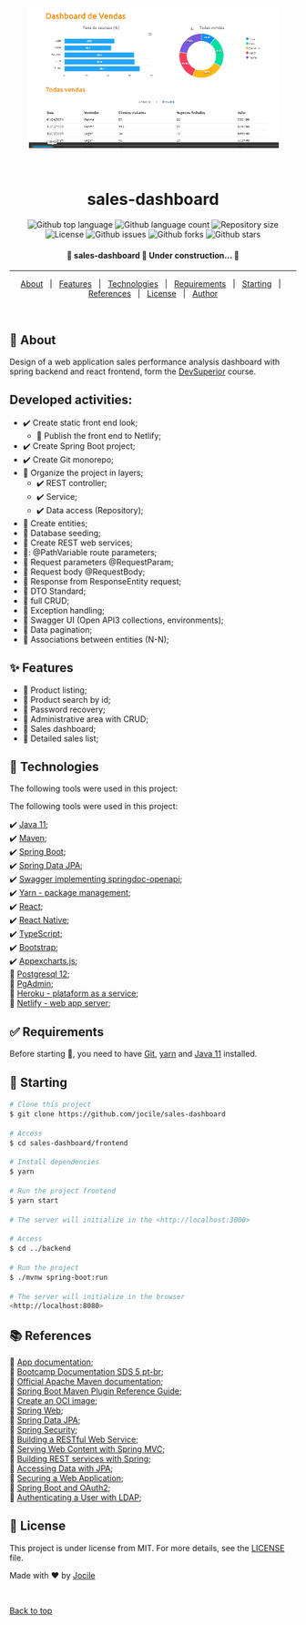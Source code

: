 <div align="center" id="top"> 
<img src="documentation/images/app.gif" alt="sales-dashboard" />

&#xa0;

  <!-- <a href="https://sales-dashboard.netlify.app">Demo</a> -->
</div>

<h1 align="center">sales-dashboard</h1>

<p align="center">
  <img alt="Github top language" src="https://img.shields.io/github/languages/top/jocile/sales-dashboard?color=56BEB8">

  <img alt="Github language count" src="https://img.shields.io/github/languages/count/jocile/sales-dashboard?color=56BEB8">

  <img alt="Repository size" src="https://img.shields.io/github/repo-size/jocile/sales-dashboard?color=56BEB8">

  <img alt="License" src="https://img.shields.io/github/license/jocile/sales-dashboard?color=56BEB8">

  <img alt="Github issues" src="https://img.shields.io/github/issues/jocile/sales-dashboard?color=56BEB8" />

  <img alt="Github forks" src="https://img.shields.io/github/forks/jocile/sales-dashboard?color=56BEB8" />

  <img alt="Github stars" src="https://img.shields.io/github/stars/jocile/sales-dashboard?color=56BEB8" /> 
</p>

<!-- Status -->

<h4 align="center"> 
	🚧  sales-dashboard 🚀 Under construction...  🚧
</h4>

<hr>

<p align="center">
  <a href="#dart-about">About</a> &#xa0; | &#xa0; 
  <a href="#sparkles-features">Features</a> &#xa0; | &#xa0;
  <a href="#rocket-technologies">Technologies</a> &#xa0; | &#xa0;
  <a href="#white_check_mark-requirements">Requirements</a> &#xa0; | &#xa0;
  <a href="#checkered_flag-starting">Starting</a> &#xa0; | &#xa0;
  <a href="#books-references">References</a> &#xa0; | &#xa0;
  <a href="#memo-license">License</a> &#xa0; | &#xa0;
  <a href="https://github.com/acenelio" target="_blank">Author</a>
</p>

<br>

## :dart: About

Design of a web application sales performance analysis dashboard with spring backend and react frontend, form the [DevSuperior](https://devsuperior.com.br/) course.

## Developed activities:

- :heavy_check_mark: Create static front end look;
  - :construction: Publish the front end to Netlify;
- :heavy_check_mark: Create Spring Boot project;
- :heavy_check_mark: Create Git monorepo;
- :construction: Organize the project in layers;
  - :heavy_check_mark: REST controller;
  - :heavy_check_mark: Service;
  - :heavy_check_mark: Data access (Repository);
- :construction: Create entities;
- :construction: Database seeding;
- :construction: Create REST web services;
- :construction:: @PathVariable route parameters;
- :construction: Request parameters @RequestParam;
- :construction: Request body @RequestBody;
- :construction: Response from ResponseEntity<T> request;
- :construction: DTO Standard;
- :construction: full CRUD;
- :construction: Exception handling;
- :construction: Swagger UI (Open API3 collections, environments);
- :construction: Data pagination;
- :construction: Associations between entities (N-N);

## :sparkles: Features

- :construction: Product listing;
- :construction: Product search by id;
- :construction: Password recovery;
- :construction: Administrative area with CRUD;
- :construction: Sales dashboard;
- :construction: Detailed sales list;

## :rocket: Technologies

The following tools were used in this project:

The following tools were used in this project:

:heavy_check_mark: [Java 11](https://docs.oracle.com/en/java/javase/11/);\
:heavy_check_mark: [Maven](https://maven.apache.org/);\
:heavy_check_mark: [Spring Boot](https://glysns.gitbook.io/springframework/);\
:heavy_check_mark: [Spring Data JPA](https://docs.spring.io/spring-boot/docs/2.5.6/reference/htmlsingle/#boot-features-jpa-and-spring-data);\
:heavy_check_mark: [Swagger implementing springdoc-openapi](https://springdoc.org/);\
:heavy_check_mark: [Yarn - package management](https://yarnpkg.com/);\
:heavy_check_mark: [React](https://pt-br.reactjs.org/);\
:heavy_check_mark: [React Native](https://reactnative.dev/);\
:heavy_check_mark: [TypeScript](https://www.typescriptlang.org/);\
:heavy_check_mark: [Bootstrap](https://getbootstrap.com/);\
:heavy_check_mark: [Appexcharts.js](https://apexcharts.com/);\
:construction: [Postgresql 12](https://www.postgresql.org/about/news/postgresql-12-released-1976/);\
:construction: [PgAdmin](https://www.pgadmin.org/);\
:construction: [Heroku - plataform as a service](https://www.heroku.com/);\
:construction: [Netlify - web app server](https://www.netlify.com/);

## :white_check_mark: Requirements

Before starting :checkered_flag:, you need to have [Git](https://git-scm.com), [yarn](https://yarnpkg.com/) and [Java 11](https://docs.oracle.com/en/java/javase/11/) installed.

## :checkered_flag: Starting

```bash
# Clone this project
$ git clone https://github.com/jocile/sales-dashboard

# Access
$ cd sales-dashboard/frontend

# Install dependencies
$ yarn

# Run the project frontend
$ yarn start

# The server will initialize in the <http://localhost:3000>

# Access
$ cd ../backend

# Run the project
$ ./mvnw spring-boot:run

# The server will initialize in the browser
<http://localhost:8080>
```

## :books: References

:file_folder: [App documentation](documentation/);\
:link: [Bootcamp Documentation SDS 5 pt-br](https://github.com/devsuperior/sds5);\
:link: [Official Apache Maven documentation](https://maven.apache.org/guides/index.html);\
:link: [Spring Boot Maven Plugin Reference Guide](https://docs.spring.io/spring-boot/docs/2.4.12/maven-plugin/reference/html/);\
:link: [Create an OCI image](https://docs.spring.io/spring-boot/docs/2.4.12/maven-plugin/reference/html/#build-image);\
:link: [Spring Web](https://docs.spring.io/spring-boot/docs/2.5.6/reference/htmlsingle/#boot-features-developing-web-applications);\
:link: [Spring Data JPA](https://docs.spring.io/spring-boot/docs/2.5.6/reference/htmlsingle/#boot-features-jpa-and-spring-data);\
:link: [Spring Security](https://docs.spring.io/spring-boot/docs/2.7.0/reference/htmlsingle/#web.security);\
:link: [Building a RESTful Web Service](https://spring.io/guides/gs/rest-service/);\
:link: [Serving Web Content with Spring MVC](https://spring.io/guides/gs/serving-web-content/);\
:link: [Building REST services with Spring](https://spring.io/guides/tutorials/bookmarks/);\
:link: [Accessing Data with JPA](https://spring.io/guides/gs/accessing-data-jpa/);\
:link: [Securing a Web Application](https://spring.io/guides/gs/securing-web/);\
:link: [Spring Boot and OAuth2](https://spring.io/guides/tutorials/spring-boot-oauth2/);\
:link: [Authenticating a User with LDAP](https://spring.io/guides/gs/authenticating-ldap/);

## :memo: License

This project is under license from MIT. For more details, see the [LICENSE](LICENSE.md) file.

Made with :heart: by <a href="https://github.com/jocile" target="_blank">Jocile</a>

&#xa0;

<a href="#top">Back to top</a>
